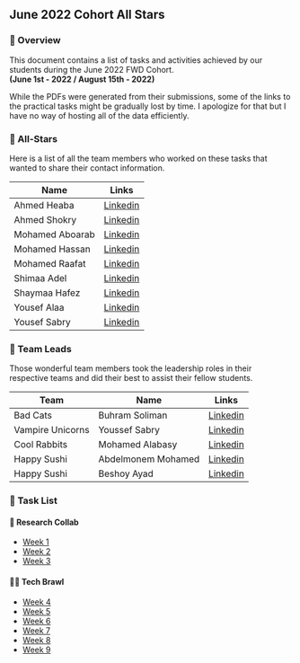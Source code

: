 ## June 2022 Cohort All Stars

### 📖 Overview

This document contains a list of tasks and activities achieved by our students during the June 2022 FWD Cohort.  
**(June 1st - 2022 / August 15th - 2022)**

While the PDFs were generated from their submissions, some of the links to the practical tasks might be gradually lost by time. I apologize for that but I have no way of hosting all of the data efficiently.

### 🌟 All-Stars

Here is a list of all the team members who worked on these tasks that wanted to share their contact information.

| Name            |                               Links                                |
| --------------- | :----------------------------------------------------------------: |
| Ahmed Heaba     |   [Linkedin](https://www.linkedin.com/in/ahmed-heaba-918a241a3/)   |
| Ahmed Shokry    |     [Linkedin](https://www.linkedin.com/in/dev-ahmed-shokry/)      |
| Mohamed Aboarab | [Linkedin](https://www.linkedin.com/in/mohamed-aboarab-080068248/) |
| Mohamed Hassan  |    [Linkedin](https://www.linkedin.com/in/mohamed-hassan-dev/)     |
| Mohamed Raafat  |         [Linkedin](https://www.linkedin.com/in/mo-raafat/)         |
| Shimaa Adel     |         [Linkedin](https://www.linkedin.com/in/shemoadel/)         |
| Shaymaa Hafez   |      [Linkedin](https://www.linkedin.com/in/oneworldlancer/)       |
| Yousef Alaa     |        [Linkedin](https://www.linkedin.com/in/yousefalaa/)         |
| Yousef Sabry    |       [Linkedin](https://www.linkedin.com/in/youssef-sabry/)       |

### 👑 Team Leads

Those wonderful team members took the leadership roles in their respective teams and did their best to assist their fellow students.

| Team             | Name               |                                 Links                                  |
| ---------------- | ------------------ | :--------------------------------------------------------------------: |
| Bad Cats         | Buhram Soliman     |            [Linkedin](https://www.linkedin.com/in/burham/)             |
| Vampire Unicorns | Youssef Sabry      |         [Linkedin](https://www.linkedin.com/in/youssef-sabry/)         |
| Cool Rabbits     | Mohamed Alabasy    |        [Linkedin](https://www.linkedin.com/in/mohamed-alabasy/)        |
| Happy Sushi      | Abdelmonem Mohamed | [Linkedin](https://www.linkedin.com/in/abdelmonem-darweesh-92a89010a/) |
| Happy Sushi      | Beshoy Ayad        |          [Linkedin](https://www.linkedin.com/in/beshoy-ayad/)          |

### 📝 Task List

#### 🤝 Research Collab

- [Week 1](Week%201/)
- [Week 2](Week%202/)
- [Week 3](Week%203/)

#### 🤜🤛 Tech Brawl

- [Week 4](Week%204/)
- [Week 5](Week%205/)
- [Week 6](Week%206/)
- [Week 7](Week%207/)
- [Week 8](Week%208/)
- [Week 9](Week%209/)
